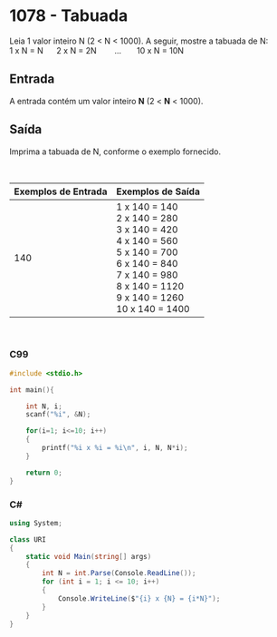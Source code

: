 # 1078 - Tabuada

Leia 1 valor inteiro N (2 < N < 1000). A seguir, mostre a tabuada de N:        
1 x N = N      2 x N = 2N        ...       10 x N = 10N

## Entrada

A entrada contém um valor inteiro **N** (2 < **N** < 1000).

## Saída

Imprima a tabuada de N, conforme o exemplo fornecido.

&nbsp;

| Exemplos de Entrada | Exemplos de Saída                                                                                                                                                                                     |
| ------------------- | ----------------------------------------------------------------------------------------------------------------------------------------------------------------------------------------------------- |
| 140                 | 1 x 140 = 140 <br/> 2 x 140 = 280 <br/> 3 x 140 = 420 <br/> 4 x 140 = 560 <br/> 5 x 140 = 700 <br/> 6 x 140 = 840 <br/> 7 x 140 = 980 <br/> 8 x 140 = 1120 <br/> 9 x 140 = 1260 <br/> 10 x 140 = 1400 |

&nbsp;

### C99

```c
#include <stdio.h>

int main(){

	int N, i;
	scanf("%i", &N);

	for(i=1; i<=10; i++)
	{
	   	printf("%i x %i = %i\n", i, N, N*i);
	}

	return 0;
}
```

### C#

```cs
using System;

class URI
{
    static void Main(string[] args)
    {
        int N = int.Parse(Console.ReadLine());
        for (int i = 1; i <= 10; i++)
        {
            Console.WriteLine($"{i} x {N} = {i*N}");
        }
    }
}
```
